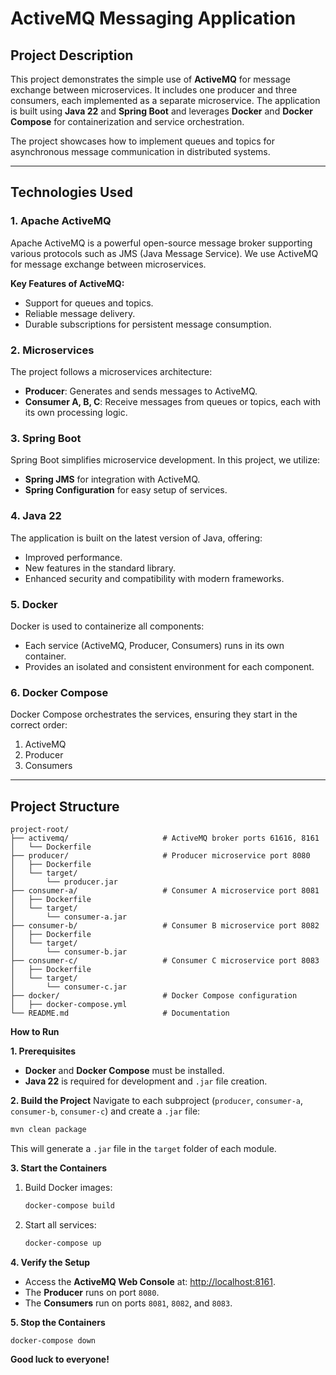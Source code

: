 # ActiveMQ Messaging Application

## **Project Description**
This project demonstrates the simple use of **ActiveMQ** for message exchange between microservices. It includes one producer and three consumers, each implemented as a separate microservice. The application is built using **Java 22** and **Spring Boot** and leverages **Docker** and **Docker Compose** for containerization and service orchestration.

The project showcases how to implement queues and topics for asynchronous message communication in distributed systems.

---

## **Technologies Used**

### **1. Apache ActiveMQ**
Apache ActiveMQ is a powerful open-source message broker supporting various protocols such as JMS (Java Message Service). We use ActiveMQ for message exchange between microservices.

**Key Features of ActiveMQ:**
- Support for queues and topics.
- Reliable message delivery.
- Durable subscriptions for persistent message consumption.

### **2. Microservices**
The project follows a microservices architecture:
- **Producer**: Generates and sends messages to ActiveMQ.
- **Consumer A, B, C**: Receive messages from queues or topics, each with its own processing logic.

### **3. Spring Boot**
Spring Boot simplifies microservice development. In this project, we utilize:
- **Spring JMS** for integration with ActiveMQ.
- **Spring Configuration** for easy setup of services.

### **4. Java 22**
The application is built on the latest version of Java, offering:
- Improved performance.
- New features in the standard library.
- Enhanced security and compatibility with modern frameworks.

### **5. Docker**
Docker is used to containerize all components:
- Each service (ActiveMQ, Producer, Consumers) runs in its own container.
- Provides an isolated and consistent environment for each component.

### **6. Docker Compose**
Docker Compose orchestrates the services, ensuring they start in the correct order:
1. ActiveMQ
2. Producer
3. Consumers

---

## **Project Structure**

```plaintext
project-root/
├── activemq/                     # ActiveMQ broker ports 61616, 8161
│   └── Dockerfile
├── producer/                     # Producer microservice port 8080
│   ├── Dockerfile
│   └── target/
│       └── producer.jar
├── consumer-a/                   # Consumer A microservice port 8081
│   ├── Dockerfile
│   └── target/
│       └── consumer-a.jar
├── consumer-b/                   # Consumer B microservice port 8082
│   ├── Dockerfile
│   └── target/
│       └── consumer-b.jar
├── consumer-c/                   # Consumer C microservice port 8083
│   ├── Dockerfile
│   └── target/
│       └── consumer-c.jar
├── docker/                       # Docker Compose configuration
│   ├── docker-compose.yml
└── README.md                     # Documentation
```


 **How to Run**

 **1. Prerequisites**
- **Docker** and **Docker Compose** must be installed.
- **Java 22** is required for development and `.jar` file creation.

 **2. Build the Project**
Navigate to each subproject (`producer`, `consumer-a`, `consumer-b`, `consumer-c`) and create a `.jar` file:

```bash
mvn clean package
```

This will generate a `.jar` file in the `target` folder of each module.

 **3. Start the Containers**
1. Build Docker images:

   ```bash
   docker-compose build
   ```

2. Start all services:

   ```bash
   docker-compose up
   ```

 **4. Verify the Setup**
- Access the **ActiveMQ Web Console** at: [http://localhost:8161](http://localhost:8161).
- The **Producer** runs on port `8080`.
- The **Consumers** run on ports `8081`, `8082`, and `8083`.

 **5. Stop the Containers**
 
   ```bash
   docker-compose down
   ```

 **Good luck to everyone!**
